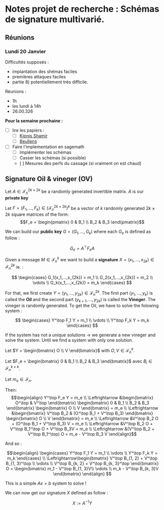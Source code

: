 # Notes projet de recherche : Schémas de signature multivarié.

## Réunions
### Lundi 20 Janvier

Difficultés supposés : 
- implantation des shémas faciles
- premières attaques faciles
- partie $8)$ potentiellement très difficile. 

Réunions :
- 1h
- les lundi à 14h
- 26.00.326

**Pour la semaine prochaine :**
- [ ] lire les papiers :
  - [ ] [Kipnis Shamir](articles/[4]-Kipnis-Shamir-1998.pdf)
  - [ ] [Beullens](articles/Beullens20.pdf)
- [ ] Faire l'implementation en sagemath
  - [ ] Implémenter les schémas
  - [ ] Casser les schémas (si possible)
  - [ ] Mesures des perfs du cassage (si vraiment on est chaud)

## Signature Oil & vineger (OV)

Let $A \in \mathcal{F}_n^{2k \times 2k}$ be a randomly generated invertible matrix. $A$ is our **private key**

Let $F = (F_1, \dots, F_k) \in (\mathcal{F}_n^{2k \times 2k})^k$ be a vector of $k$ randomly generated $2k×2k$ square matrices of the form:
$$F_e = \begin{pmatrix}
              0 & B_1 \\
              B_2 & B_3
        \end{pmatrix}$$

We can build our **public key** $G = (G_1, \dots, G_k)$ where each $G_e$ is defined as follow : 

$$G_e = A^\top F_e A$$

Given a message $M \in \mathcal{F}_n^k$ we want to build a **signature** $X = (x_1, \dots, x_{2k}) \in \mathcal{F}_n^{2k}$ ie. : 

$$
\begin{cases}
G_1(x_1,...,x_{2k}) = m_1 \\
G_2(x_1,...,x_{2k}) = m_2 \\
\vdots \\
G_k(x_1,...,x_{2k}) = m_k
\end{cases}
$$

For that, we first create $Y = (y_1, \dots, y_{2k}) \in \mathcal{F}_n^{2k}$. The first part $(y_1, \dots, y_k)$ is called the **Oil** and the second part $(y_{k + 1}, \dots, y_{2k})$ is called the **Vineger**. The vineger is randomly generated. To get the Oil, we have to solve the folowing system : 

$$
\begin{cases}
Y^\top F_1 Y = m_1 \\
\vdots \\
Y^\top F_k Y = m_k
\end{cases}
$$

If the system has not a unique solutions $\rightarrow$ we generate a new vineger and solve the system. Until we find a system with only one solution.

Let $Y = \begin{bmatrix} O \\ V \end{bmatrix}$ with $O, V \in \mathcal{F}_n^k$.

Let $F_e = 
\begin{bmatrix}
0 & B_1 \\ 
B_2 & B_3 
\end{bmatrix}$ avec $B_i \in \mathcal{F}_n^{k \times k}$. 

Let $m_e \in \mathcal{F}_n$.

Then:
$$\begin{align}
Y^\top F_e Y = m_e \\
\Leftrightarrow &\begin{bmatrix} O^\top & V^\top \end{bmatrix} \begin{bmatrix}
0 & B_1 \\ 
B_2 & B_3 
\end{bmatrix} \begin{bmatrix} O \\ V \end{bmatrix} = m_e \\
\Leftrightarrow &\begin{bmatrix} V^\top B_2 & (O^\top B_1 + V^\top B_3) \end{bmatrix} \begin{bmatrix} O \\ V \end{bmatrix} = m_e \\
\Leftrightarrow &V^\top B_2 O + (O^\top B_1 + V^\top B_3) V = m_e \\
\Leftrightarrow &V^\top B_2 O + V^\top B_1^\top O + V^\top B_3V = m_e \\
\Leftrightarrow &(V^\top B_2 + V^\top B_1^\top) O = m_e - V^\top B_3 V
\end{align}$$

And so :

$$\begin{align}
\begin{cases}
Y^\top F_1 Y = m_1 \\
\vdots \\
Y^\top F_k Y = m_k
\end{cases} \\
\Leftrightarrow\begin{bmatrix}
V^\top B_{1, 2} + V^\top B_{1, 3}^\top \\
\vdots \\
V^\top B_{k, 2} + V^\top B_{k, 3}^\top
\end{bmatrix}
O = \begin{bmatrix}
m_1 - V^\top B_{1, 3}V\\
\vdots \\
m_k - V^\top B_{k, 3}V
\end{bmatrix}
\end{align}
$$

This is a simple $Ax = b$ system to solve !

We can now get our signature $X$ defined as follow : 

$$X := A^{-1}Y$$


